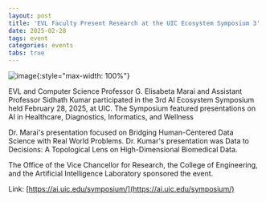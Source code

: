 ```yaml
---
layout: post
title: 'EVL Faculty Present Research at the UIC Ecosystem Symposium 3'
date: 2025-02-28
tags: event
categories: events
tabs: true
---
```


![image](https://www.evl.uic.edu/output/originals/gmarai_aisymposium.jpg-srcw.jpg){:style="max-width: 100%"}

EVL and Computer Science Professor G. Elisabeta Marai and Assistant Professor Sidhath Kumar participated in the 3rd AI Ecosystem Symposium held February 28, 2025, at UIC.  The Symposium featured presentations on AI in Healthcare, Diagnostics, Informatics, and Wellness

Dr. Marai's presentation focused on Bridging Human-Centered Data Science with Real World Problems.  Dr. Kumar's presentation was Data to Decisions: A Topological Lens on High-Dimensional Biomedical Data.

The Office of the Vice Chancellor for Research, the College of Engineering, and the Artificial Intelligence Laboratory sponsored the event.

Link: [https://ai.uic.edu/symposium/](https://ai.uic.edu/symposium/)
